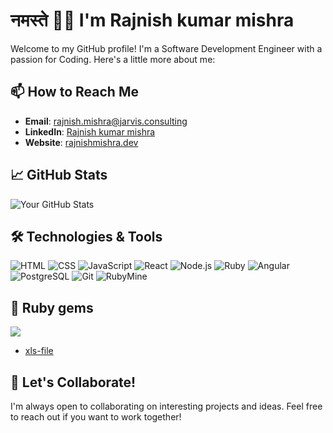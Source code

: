 # नमस्ते 🙏🏻 I'm Rajnish kumar mishra

Welcome to my GitHub profile! I'm a Software Development Engineer with a passion for Coding. Here's a little more about me:

## 📫 How to Reach Me

- **Email**: [rajnish.mishra@jarvis.consulting](mailto:rajnish.mishra@jarvis.consulting)
- **LinkedIn**: [Rajnish kumar mishra](in/rajnish-kumar-mishra-68a8bb163)
- **Website**: [rajnishmishra.dev](https://rajnishmishra.dev)
## 📈 GitHub Stats

![Your GitHub Stats](https://github-readme-stats.vercel.app/api?username=rajnish-jarvis&show_icons=true&theme=radical)


## 🛠️ Technologies & Tools
![HTML](https://img.shields.io/badge/-HTML-333333?style=flat&logo=html5)
![CSS](https://img.shields.io/badge/-CSS-333333?style=flat&logo=css3)
![JavaScript](https://img.shields.io/badge/-JavaScript-333333?style=flat&logo=javascript)
![React](https://img.shields.io/badge/-React-333333?style=flat&logo=react)
![Node.js](https://img.shields.io/badge/-Node.js-333333?style=flat&logo=node.js)
![Ruby](https://img.shields.io/badge/-Ruby-333333?style=flat&logo=ruby)
![Angular](https://img.shields.io/badge/-Angular-333333?style=flat&logo=angular)
![PostgreSQL](https://img.shields.io/badge/-PostgreSQL-333333?style=flat&logo=postgresql)
![Git](https://img.shields.io/badge/-Git-333333?style=flat&logo=git)
![RubyMine](https://img.shields.io/badge/-RubyMine-333333?style=flat&logo=ruby)

## 📝 Ruby gems

<img src="https://img.shields.io/badge/Ruby-Gem-red?style=flat-square&logo=ruby&logoColor=white"/>

<!-- BLOG-POST-LIST:START -->
- [xls-file](https://rubygems.org/gems/xls-file)
<!-- BLOG-POST-LIST:END -->

## 🤝 Let's Collaborate!

I'm always open to collaborating on interesting projects and ideas. Feel free to reach out if you want to work together!
